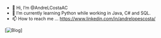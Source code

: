 - 👋 Hi, I’m @AndreLCostaAC
- 🌱 I’m currently learning Python while working in Java, C# and SQL.
- 📫 How to reach me ... https://www.linkedin.com/in/andrelopescosta/


[![Blog](https://img.shields.io/badge/Gmail-D14836?style=for-the-badge&logo=gmail&logoColor=white)]

<!---
AndreLCostaAC/AndreLCostaAC is a ✨ special ✨ repository because its `README.md` (this file) appears on your GitHub profile.
You can click the Preview link to take a look at your changes.
--->
